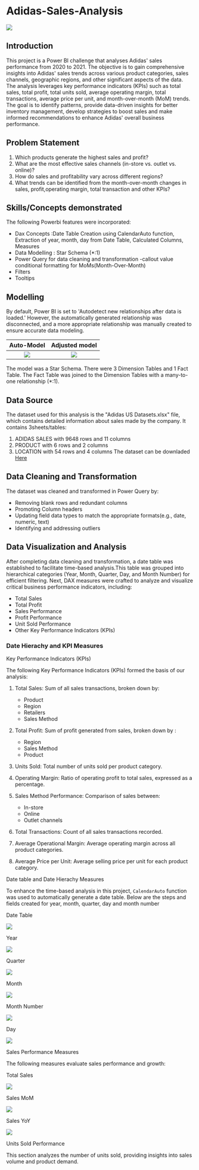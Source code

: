 # Adidas-Sales-Analysis

![](adidas_store_image.jpg)

## Introduction
This project is a Power BI challenge that analyses Adidas' sales performance from 2020 to 2021. The objective is to gain comprehensive insights into Adidas' sales trends across various product categories, sales channels, geographic regions, and other significant aspects of the data. The analysis leverages key performance indicators (KPIs) such as total sales, total profit, total units sold, average operating margin, total transactions, average price per unit, and month-over-month (MoM) trends. The goal is to identify patterns, provide data-driven insights for better inventory management, develop strategies to boost sales and make informed recommendations to enhance Adidas' overall business performance.

## Problem Statement
1. Which products generate the highest sales and profit?
2. What are the most effective sales channels (in-store vs. outlet vs. online)?
3. How do sales and profitability vary across different regions?
4. What trends can be identified from the month-over-month changes in sales, profit,operating margin, total transaction and other KPIs?

## Skills/Concepts demonstrated

The following Powerbi features were incorporated:
- Dax Concepts :Date Table Creation using CalendarAuto function, Extraction of year, month, day from Date Table, Calculated Columns, Measures 
- Data Modelling : Star Schema (*:1)
- Power Query for data cleaning and transformation
-callout value conditional formatting for MoMs(Month-Over-Month)
- Filters
- Tooltips

## Modelling
By default, Power BI is set to 'Autodetect new relationships after data is loaded.' However, the automatically generated relationship was disconnected, and a more appropriate relationship was manually created to ensure accurate data modeling.

Auto-Model                 |     Adjusted model
:------------------------: | :-------------------------------:
![](auto_model.png)        |   ![](adjusted_model.png)

The model was a Star Schema. 
There were 3 Dimension Tables and 1 Fact Table. The Fact Table was joined to the Dimension Tables with a many-to-one relationship (*:1).

## Data Source
The dataset used for this analysis is the "Adidas US Datasets.xlsx" file, which contains detailed information about sales made by the company.
It contains 3sheets/tables:
1.	ADIDAS SALES with 9648 rows and 11 columns
2.	PRODUCT with 6 rows and 2 columns
3.	LOCATION with 54 rows and 4 columns
The dataset can be downladed [Here](https://github.com/Rolakamin/Adidas-Sales-Analysis/blob/main/adidas_%20US%20datasets.xlsx)

## Data Cleaning and Transformation
The dataset was cleaned and transformed in Power Query by:
- Removing blank rows and redundant columns
- Promoting Column headers
- Updating field data types to match the appropriate formats(e.g., date, numeric, text)
- Identifying and addressing outliers

## Data Visualization and Analysis
After completing data cleaning and transformation, a date table was established to facilitate time-based analysis.This table was grouped into hierarchical categories (Year, Month, Quarter, Day, and Month Number) for efficient filtering. Next, DAX measures were crafted to analyze and visualize critical business performance indicators, including:
- Total Sales
- Total Profit
- Sales Performance
- Profit Performance
- Unit Sold Performance
- Other Key Performance Indicators (KPIs)

### Date Hierachy and KPI Measures

Key Performance Indicators (KPIs)

The following Key Performance Indicators (KPIs) formed the basis of our analysis:
1. Total Sales: Sum of all sales transactions, broken down by:
    - Product
    - Region
    - Retailers
    - Sales Method

2. Total Profit: Sum of profit generated from sales, broken down by :
   - Region
   - Sales Method
   - Product

4. Units Sold: Total number of units sold per product category.

5. Operating Margin: Ratio of operating profit to total sales, expressed as a percentage.

6. Sales Method Performance: Comparison of sales between:
    - In-store
    - Online
    - Outlet channels

7. Total Transactions: Count of all sales transactions recorded.

8. Average Operational Margin: Average operating margin across all product categories.

9. Average Price per Unit: Average selling price per unit for each product category.

Date table and Date Hierachy Measures

To enhance the time-based analysis in this project, `CalendarAuto` function was used to automatically generate a date table. Below are the steps and fields created for year, month, quarter, day and month number

Date Table 

![](date_table.png)

Year

![](year.png)

Quarter

![](quarter.png)

Month

![](month.png)

Month Number

![](month_number.png)

Day

![](day.png)

Sales Performance Measures

The following measures evaluate sales performance and growth:


Total Sales 


![](total_sales.png)

Sales MoM


![](sales_MoM.png)

Sales YoY


![](sales_YoY.png)


Units Sold Performance

This section analyzes the number of units sold, providing insights into sales volume and product demand.













 


